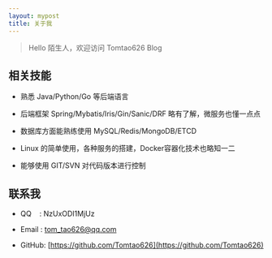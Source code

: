 ```yaml
---
layout: mypost
title: 关于我
---
```


> Hello 陌生人，欢迎访问 Tomtao626 Blog

[comment]: <> (该博客托管于 GitHub Page，国内默认解析到腾讯云，以保证国内外的访问速度。留言页面使用腾讯的“吐个槽”，另外使用的腾讯的 MTA 分析工具统计访问量)

[comment]: <> (主题是Tmaize写的，见[tmaize-blog]&#40;https://github.com/TMaize/tmaize-blog&#41;，喜欢的话可以给个小星星。另外欢迎添加友链，在[留言板]&#40;chat.html&#41;留言即可)

<span id="sitetime"  style="color: #6b6b6b; text-align: center; padding: 15px 0; font-size: 14px;" ></span>
 <script>
     function siteTime(){
         window.setTimeout("siteTime()", 1000);
         var seconds = 1000;
         var minutes = seconds * 60;
         var hours = minutes * 60;
         var days = hours * 24;
         var years = days * 365;
         var today = new Date();
         var todayYear = today.getFullYear();
         var todayMonth = today.getMonth()+1;
         var todayDate = today.getDate();
         var todayHour = today.getHours();
         var todayMinute = today.getMinutes();
         var todaySecond = today.getSeconds();
         /* Date.UTC() -- 返回date对象距世界标准时间(UTC)1970年1月1日午夜之间的毫秒数(时间戳)
         year - 作为date对象的年份，为4位年份值
         month - 0-11之间的整数，做为date对象的月份
         day - 1-31之间的整数，做为date对象的天数
         hours - 0(午夜24点)-23之间的整数，做为date对象的小时数
         minutes - 0-59之间的整数，做为date对象的分钟数
         seconds - 0-59之间的整数，做为date对象的秒数
         microseconds - 0-999之间的整数，做为date对象的毫秒数 */
         var t1 = Date.UTC(2020,02,27,00,00,00); //北京时间创建网站的时间
         var t2 = Date.UTC(todayYear,todayMonth,todayDate,todayHour,todayMinute,todaySecond);
         var diff = t2-t1;
         var diffYears = Math.floor(diff/years);
         var diffDays = Math.floor((diff/days)-diffYears*365);
         var diffHours = Math.floor((diff-(diffYears*365+diffDays)*days)/hours);
         var diffMinutes = Math.floor((diff-(diffYears*365+diffDays)*days-diffHours*hours)/minutes);
         var diffSeconds = Math.floor((diff-(diffYears*365+diffDays)*days-diffHours*hours-diffMinutes*minutes)/seconds);
         document.getElementById("sitetime").innerHTML="***TomTao626 Blog 搭建至今已稳定运行"+diffDays+"天"+diffHours+"时"+diffMinutes+"分钟"+diffSeconds+"秒***"; //+diffYears+"年"
     }
     siteTime();
 </script>

## 相关技能

- 熟悉 Java/Python/Go 等后端语言

- 后端框架 Spring/Mybatis/Iris/Gin/Sanic/DRF 略有了解，微服务也懂一点点

- 数据库方面能熟练使用 MySQL/Redis/MongoDB/ETCD

- Linux 的简单使用，各种服务的搭建，Docker容器化技术也略知一二

- 能够使用 GIT/SVN 对代码版本进行控制

## 联系我

- QQ&nbsp;&nbsp;&nbsp;&nbsp;: NzUxODI1MjUz

- Email&nbsp;: [tom_tao626@qq.com](http://mail.qq.com/cgi-bin/qm_share?t=qm_mailme&email=8YWenK6FkJ7Hw8exgIDfkp6c)

- GitHub: [https://github.com/Tomtao626](https://github.com/Tomtao626)
